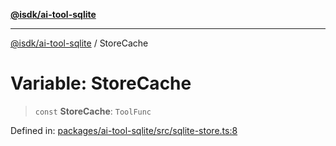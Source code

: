 [**@isdk/ai-tool-sqlite**](../README.md)

***

[@isdk/ai-tool-sqlite](../globals.md) / StoreCache

# Variable: StoreCache

> `const` **StoreCache**: `ToolFunc`

Defined in: [packages/ai-tool-sqlite/src/sqlite-store.ts:8](https://github.com/isdk/ai-tool-sqlite.js/blob/5cc19364f69c0a003852117f8ff1c586f54eb29f/src/sqlite-store.ts#L8)

